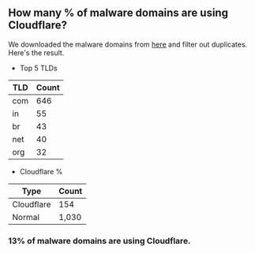 ## How many % of malware domains are using Cloudflare?


We downloaded the malware domains from [here](https://urlhaus.abuse.ch) and filter out duplicates.
Here's the result.


[//]: # (start replacement)


- Top 5 TLDs

| TLD | Count |
| --- | --- |
| com | 646 |
| in | 55 |
| br | 43 |
| net | 40 |
| org | 32 |


- Cloudflare %

| Type | Count |
| --- | --- |
| Cloudflare | 154 |
| Normal | 1,030 |


### 13% of malware domains are using Cloudflare.